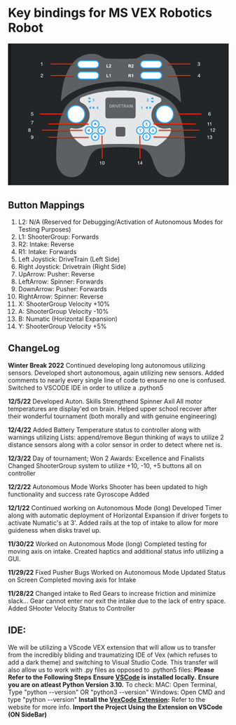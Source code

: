 # Key bindings for MS VEX Robotics Robot
![Controller](https://raw.githubusercontent.com/smcrobotics/competition_bot_15_inch/master/docs/controller.png)

## Button Mappings
1) L2: N/A (Reserved for Debugging/Activation of Autonomous Modes for Testing Purposes)
2) L1: ShooterGroup: Forwards
3) R2: Intake: Reverse
4) R1: Intake: Forwards
5) Left Joystick: DriveTrain (Left Side)
6) Right Joystick: Drivetrain (Right Side)
7) UpArrow: Pusher: Reverse
8) LeftArrow: Spinner: Forwards 
9) DownArrow: Pusher: Forwards
10) RightArrow: Spinner: Reverse
11) X: ShooterGroup Velocity +10%
12) A: ShooterGroup Velocity -10%
13) B: Numatic (Horizontal Expansion)
14) Y: ShooterGroup Velocity +5%

## ChangeLog

**Winter Break 2022**
Continued developing long autonomous utilizing sensors.
Developed short autonomous, again utilizing new sensors.
Added comments to nearly every single line of code to ensure no one is confused.
Switched to VSCODE IDE in order to utilize a .python5


**12/5/22**
Developed Auton. Skills
Strengthend Spinner Axil
All motor temperatures are display'ed on brain.
Helped upper school recover after their wonderful tournament (both morally and with genuine engineering)


**12/4/22**
Added Battery Temperature status to controller along with warnings utilizing Lists: append/remove
Begun thinking of ways to utilize 2 distance sensors along with a color sensor in order to detect where net is.

**12/3/22**
Day of tournament;
Won 2 Awards: Excellence and Finalists
Changed ShooterGroup system to utilize +10, -10, +5 buttons all on controller


**12/2/22**
Autonomous Mode Works
Shooter has been updated to high functionality and success rate
Gyroscope Added

**12/1/22**
Continued working on Autonomous Mode (long)
Developed Timer along with automatic deployment of Horizontal Expansion if driver forgets to activate Numatic's at 3'.
Added rails at the top of intake to allow for more guideness when disks travel up.

**11/30/22**
Worked on Autonomous Mode (long)
Completed testing for moving axis on intake.
Created haptics and additional status info utilizing a GUI.

**11/29/22**
Fixed Pusher Bugs
Worked on Autonomous Mode
Updated Status on Screen
Completed moving axis for Intake

**11/28/22** 
Changed intake to Red Gears to increase friction and minimize slack... Gear cannot enter nor exit the intake due to the lack of entry space.
Added SHooter Velocity Status to Controller

## IDE:
We will be utilizing a VScode VEX extension that will allow us to transfer from the incredibly bliding and traumatizing IDE of Vex (which refuses to add a dark theme) and switching to Visual Studio Code. This transfer will also allow us to work with .py files as opposed to .python5 files:
**Please Refer to the Following Steps**
**Ensure [VSCode](https://code.visualstudio.com/) is installed locally.**
**Ensure you are on atleast Python Version 3.10.** To check: MAC: Open Terminal, Type "python --version" OR "python3 --version" Windows: Open CMD and type "python --version"
**Install the [VexCode Extension](https://www.vexrobotics.com/vexcode/vscode-extension?___store=vexroboticseu&___from_store=vexrobotics#:~:text=The%20VEX%20VS%20Code%20extension,that%20they%20may%20find%20useful.):** Refer to the website for more info.
**Import the Project Using the Extension on VSCode (ON SideBar)**

